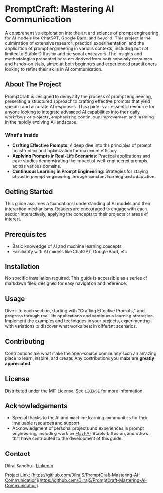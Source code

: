 # PromptCraft: Mastering AI Communication

A comprehensive exploration into the art and science of prompt engineering for AI models like ChatGPT, Google Bard, and beyond. This project is the culmination of extensive research, practical experimentation, and the application of prompt engineering in various contexts, including but not limited to Stable Diffusion and personal endeavors. The insights and methodologies presented here are derived from both scholarly resources and hands-on trials, aimed at both beginners and experienced practitioners looking to refine their skills in AI communication.

## About The Project

PromptCraft is designed to demystify the process of prompt engineering, presenting a structured approach to crafting effective prompts that yield specific and accurate AI responses. This guide is an essential resource for anyone looking to integrate advanced AI capabilities into their daily workflows or projects, emphasizing continuous improvement and learning in the rapidly evolving AI landscape.

### What's Inside

- **Crafting Effective Prompts**: A deep dive into the principles of prompt construction and optimization for maximum efficacy.
- **Applying Prompts in Real-Life Scenarios**: Practical applications and case studies demonstrating the impact of well-engineered prompts across various domains.
- **Continuous Learning in Prompt Engineering**: Strategies for staying ahead in prompt engineering through constant learning and adaptation.

## Getting Started

This guide assumes a foundational understanding of AI models and their interaction mechanisms. Readers are encouraged to engage with each section interactively, applying the concepts to their projects or areas of interest.

## Prerequisites

- Basic knowledge of AI and machine learning concepts
- Familiarity with AI models like ChatGPT, Google Bard, etc.

## Installation

No specific installation required. This guide is accessible as a series of markdown files, designed for easy navigation and reference.

## Usage

Dive into each section, starting with "Crafting Effective Prompts," and progress through real-life applications and continuous learning strategies. Implement the examples and techniques in your projects, experimenting with variations to discover what works best in different scenarios.

## Contributing

Contributions are what make the open-source community such an amazing place to learn, inspire, and create. Any contributions you make are **greatly appreciated**.

## License

Distributed under the MIT License. See `LICENSE` for more information.

## Acknowledgements

- Special thanks to the AI and machine learning communities for their invaluable resources and support.
- Acknowledgment of personal projects and experiences in prompt engineering, including work on [FlashAI](https://github.com/DilrajS/FlashAI), Stable Diffusion, and others, that have contributed to the development of this guide.

## Contact

Dilraj Sandhu - [LinkedIn](https://linkedin.com/in/dilrajsandhu)

Project Link: [https://github.com/DilrajS/PromptCraft-Mastering-AI-Communication](https://github.com/DilrajS/PromptCraft-Mastering-AI-Communication)
